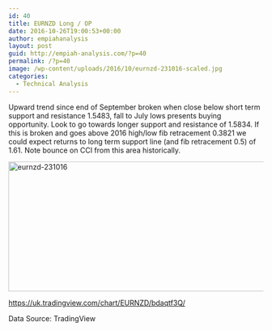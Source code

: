 ```yaml
---
id: 40
title: EURNZD Long / OP
date: 2016-10-26T19:00:53+00:00
author: empiahanalysis
layout: post
guid: http://empiah-analysis.com/?p=40
permalink: /?p=40
image: /wp-content/uploads/2016/10/eurnzd-231016-scaled.jpg
categories:
  - Technical Analysis
---
```

Upward trend since end of September broken when close below short term support and resistance 1.5483, fall to July lows presents buying opportunity. Look to go towards longer support and resistance of 1.5834. If this is broken and goes above 2016 high/low fib retracement 0.3821 we could expect returns to long term support line (and fib retracement 0.5) of 1.61. Note bounce on CCI from this area historically.

<img loading="lazy" class="alignnone size-full wp-image-41" src="https://empiahanalysis.files.wordpress.com/2016/10/eurnzd-231016.jpg?resize=640%2C256" alt="eurnzd-231016" width="640" height="256" data-recalc-dims="1" /> 

https://uk.tradingview.com/chart/EURNZD/bdaqtf3Q/

Data Source: TradingView